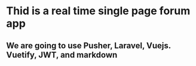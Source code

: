 # Thid is a real time single page forum app
## We are going to use Pusher, Laravel, Vuejs. Vuetify, JWT, and markdown